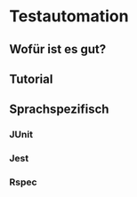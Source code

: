 # Testautomation

## Wofür ist es gut?

## Tutorial

## Sprachspezifisch

### JUnit
### Jest
### Rspec

